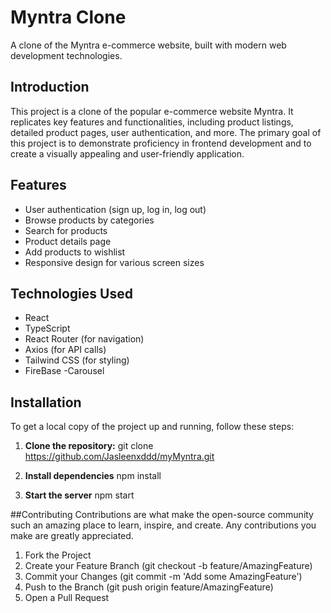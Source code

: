 # Myntra Clone

A clone of the Myntra e-commerce website, built with modern web development technologies.

## Introduction

This project is a clone of the popular e-commerce website Myntra. It replicates key features and functionalities, including product listings, detailed product pages, user authentication, and more. The primary goal of this project is to demonstrate proficiency in frontend development and to create a visually appealing and user-friendly application.

## Features

- User authentication (sign up, log in, log out)
- Browse products by categories
- Search for products
- Product details page
- Add products to wishlist
- Responsive design for various screen sizes

## Technologies Used

  - React
  - TypeScript
  - React Router (for navigation)
  - Axios (for API calls)
  - Tailwind CSS (for styling)
  - FireBase
  -Carousel

## Installation

To get a local copy of the project up and running, follow these steps:

1. **Clone the repository:**
   git clone https://github.com/Jasleenxddd/myMyntra.git

2. **Install dependencies**
   npm install

3. **Start the server**
   npm start   

##Contributing
  Contributions are what make the open-source community such an amazing place to learn, inspire, and create. Any contributions you make are greatly appreciated.

1. Fork the Project
2. Create your Feature Branch (git checkout -b feature/AmazingFeature)
3. Commit your Changes (git commit -m 'Add some AmazingFeature')
4. Push to the Branch (git push origin feature/AmazingFeature)
5. Open a Pull Request
